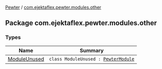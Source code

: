 [Pewter](../index.md) / [com.ejektaflex.pewter.modules.other](./index.md)

## Package com.ejektaflex.pewter.modules.other

### Types

| Name | Summary |
|---|---|
| [ModuleUnused](-module-unused/index.md) | `class ModuleUnused : `[`PewterModule`](../com.ejektaflex.pewter.api.core/-pewter-module/index.md) |
